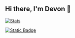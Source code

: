 ## Hi there, I'm Devon 👋
[![Stats](https://github-readme-stats-devonk15s-projects.vercel.app/api?username=devonk15&show_icons=true&count_private&theme=dark)](https://github.com/devonk15)

[![Static Badge](https://img.shields.io/badge/Discord-?style=for-the-badge&color=5865F2)](https://discord.gg/btXNZJyTZj)

<!--
- 🔭 I’m currently working on ...
- 🌱 I’m currently learning ...
- 👯 I’m looking to collaborate on ...
- 🤔 I’m looking for help with ...
- 💬 Ask me about Coding and I'll try my hardest as long as it isn't very complicated
- 📫 How to reach me:
    -I am availble via discord: thegremlinx
- 😄 Pronouns: he/they
- ⚡ Fun fact: I have a scar on my right leg!
-->
